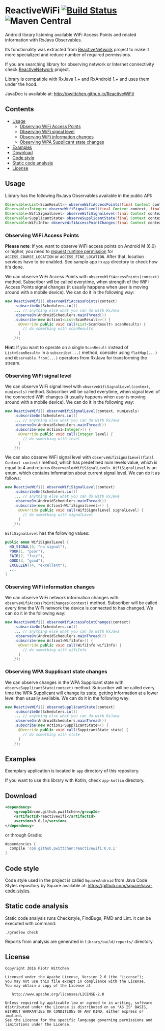 # ReactiveWiFi [![Build Status](https://travis-ci.org/pwittchen/ReactiveWiFi.svg?branch=master)](https://travis-ci.org/pwittchen/ReactiveWiFi) ![Maven Central](https://img.shields.io/maven-central/v/com.github.pwittchen/reactivewifi.svg?style=flat)

Android library listening available WiFi Access Points and related information with RxJava Observables.

Its functionality was extracted from [ReactiveNetwork](https://github.com/pwittchen/ReactiveNetwork) project to make it more specialized and reduce number of required permissions.

If you are searching library for observing network or Internet connectivity check [ReactiveNetwork](https://github.com/pwittchen/ReactiveNetwork) project.

Library is compatible with RxJava 1.+ and RxAndroid 1.+ and uses them under the hood.

JavaDoc is available at: http://pwittchen.github.io/ReactiveWiFi/

Contents
--------

- [Usage](#usage)
  - [Observing WiFi Access Points](#observing-wifi-access-points)
  - [Observing WiFi signal level](#observing-wifi-signal-level)
  - [Observing WiFi information changes](#observing-wifi-information-changes)
  - [Observing WPA Supplicant state changes](#observing-wpa-supplicant-state-changes)
- [Examples](#examples)
- [Download](#download)
- [Code style](#code-style)
- [Static code analysis](#static-code-analysis)
- [License](#license)

Usage
-----

Library has the following RxJava Observables available in the public API:

```java
Observable<List<ScanResult>> observeWifiAccessPoints(final Context context)
Observable<Integer> observeWifiSignalLevel(final Context context, final int numLevels)
Observable<WifiSignalLevel> observeWifiSignalLevel(final Context context)
Observable<SupplicantState> observeSupplicantState(final Context context)
Observable<WifiInfo> observeWifiAccessPointChanges(final Context context)
```

### Observing WiFi Access Points

**Please note**: If you want to observe WiFi access points on Android M (6.0) or higher, you need to [request runtime permission](https://developer.android.com/training/permissions/requesting.html) for `ACCESS_COARSE_LOCATION` or `ACCESS_FINE_LOCATION`. After that, location services have to be enabled. See sample app in `app` directory to check how it's done.

We can observe WiFi Access Points with `observeWifiAccessPoints(context)` method. Subscriber will be called everytime, when strength of the WiFi Access Points signal changes (it usually happens when user is moving around with a mobile device). We can do it in the following way:

```java
new ReactiveWifi().observeWifiAccessPoints(context)
    .subscribeOn(Schedulers.io())
    ... // anything else what you can do with RxJava
    .observeOn(AndroidSchedulers.mainThread())
    .subscribe(new Action1<List<ScanResult>>() {
      @Override public void call(List<ScanResult> scanResults) {
        // do something with scanResults
      }
    });
```

**Hint**: If you want to operate on a single `ScanResult` instead of `List<ScanResult>` in a `subscribe(...)` method, consider using `flatMap(...)` and `Observable.from(...)` operators from RxJava for transforming the stream.

### Observing WiFi signal level

We can observe WiFi signal level with `observeWifiSignalLevel(context, numLevels)` method. Subscriber will be called everytime, when signal level of the connected WiFi  changes (it usually happens when user is moving around with a mobile device). We can do it in the following way:

```java
new ReactiveWifi().observeWifiSignalLevel(context, numLevels)
    .subscribeOn(Schedulers.io())
    ... // anything else what you can do with RxJava
    .observeOn(AndroidSchedulers.mainThread())
    .subscribe(new Action1<Integer>() {
      @Override public void call(Integer level) {
        // do something with level
      }
    });
```

We can also observe WiFi signal level with `observeWifiSignalLevel(final Context context)` method, which has predefined num levels value, which is equal to 4 and returns `Observable<WifiSignalLevel>`. `WifiSignalLevel` is an enum, which contains information about current signal level. We can do it as follows:

```java
new ReactiveWifi().observeWifiSignalLevel(context)
    .subscribeOn(Schedulers.io())
    ... // anything else what you can do with RxJava
    .observeOn(AndroidSchedulers.mainThread())
    .subscribe(new Action1<WifiSignalLevel>() {
      @Override public void call(WifiSignalLevel signalLevel) {
        // do something with signalLevel
      }
    });
```

`WifiSignalLevel` has the following values:

```java
public enum WifiSignalLevel {
  NO_SIGNAL(0, "no signal"),
  POOR(1, "poor"),
  FAIR(2, "fair"),
  GOOD(3, "good"),
  EXCELLENT(4, "excellent");
  ...
}
```

### Observing WiFi information changes

We can observe WiFi network information changes with `observeWifiAccessPointChanges(context)` method. Subscriber will be called every time the WiFi network the device is connected to has changed. We can do it in the following way:

```java
new ReactiveWifi().observeWifiAccessPointChanges(context)
    .subscribeOn(Schedulers.io())
    ... // anything else what you can do with RxJava
    .observeOn(AndroidSchedulers.mainThread())
    .subscribe(new Action1<WifiInfo>() {
      @Override public void call(WifiInfo wifiInfo) {
        // do something with wifiInfo
      }
    });
```

### Observing WPA Supplicant state changes

We can observe changes in the WPA Supplicant state with `observeSupplicantState(context)` method. Subscriber will be called every time the WPA Supplicant will change its state, getting information at a lower level than usually available. We can do it in the following way:

```java
new ReactiveWifi().observeSupplicantState(context)
    .subscribeOn(Schedulers.io())
    ... // anything else what you can do with RxJava
    .observeOn(AndroidSchedulers.mainThread())
    .subscribe(new Action1<SupplicantState>() {
      @Override public void call(SuppicantState state) {
        // do something with state
      }
    });
```

Examples
--------

Exemplary application is located in `app` directory of this repository.

If you want to use this library with Kotlin, check `app-kotlin` directory.

Download
--------

```xml
<dependency>
    <groupId>com.github.pwittchen</groupId>
    <artifactId>reactivewifi</artifactId>
    <version>0.0.1</version>
</dependency>
```

or through Gradle:

```groovy
dependencies {
  compile 'com.github.pwittchen:reactivewifi:0.0.1'
}
```

Code style
----------

Code style used in the project is called `SquareAndroid` from Java Code Styles repository by Square available at: https://github.com/square/java-code-styles.

Static code analysis
--------------------

Static code analysis runs Checkstyle, FindBugs, PMD and Lint. It can be executed with command:

 ```
 ./gradlew check
 ```

Reports from analysis are generated in `library/build/reports/` directory.

License
-------

    Copyright 2016 Piotr Wittchen

    Licensed under the Apache License, Version 2.0 (the "License");
    you may not use this file except in compliance with the License.
    You may obtain a copy of the License at

       http://www.apache.org/licenses/LICENSE-2.0

    Unless required by applicable law or agreed to in writing, software
    distributed under the License is distributed on an "AS IS" BASIS,
    WITHOUT WARRANTIES OR CONDITIONS OF ANY KIND, either express or implied.
    See the License for the specific language governing permissions and
    limitations under the License.
